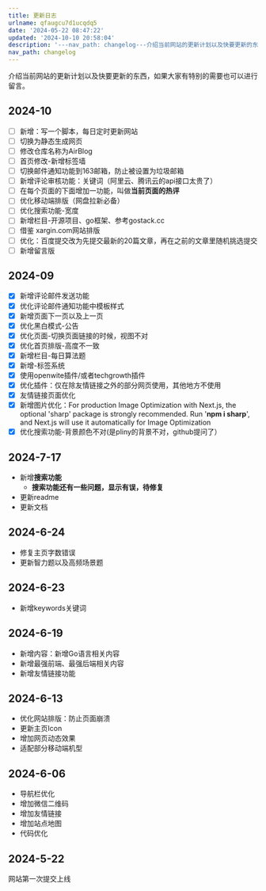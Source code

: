 ```yaml
---
title: 更新日志
urlname: qfaugcu7d1ucqdq5
date: '2024-05-22 08:47:22'
updated: '2024-10-10 20:58:04'
description: '---nav_path: changelog---介绍当前网站的更新计划以及快要更新的东西，如果大家有特别的需要也可以进行留言。2024-10新增：写一个脚本，每日定时更新网站切换为静态生成网页修改仓库名称为AirBlog首页修改-新增标签墙切换邮件通知功能到163邮箱，防止被设置为垃圾邮箱新...'
nav_path: changelog
---
```

介绍当前网站的更新计划以及快要更新的东西，如果大家有特别的需要也可以进行留言。

## 2024-10
- [ ] 新增：写一个脚本，每日定时更新网站
- [ ] 切换为静态生成网页
- [ ] 修改仓库名称为AirBlog
- [ ] 首页修改-新增标签墙
- [ ] 切换邮件通知功能到163邮箱，防止被设置为垃圾邮箱
- [ ] 新增评论审核功能：关键词（阿里云、腾讯云的api接口太贵了）
- [ ] 在每个页面的下面增加一功能，叫做**当前页面的热评**
- [ ] 优化移动端排版（网盘拉新必备）
- [ ] 优化搜索功能-宽度
- [ ] 新增栏目-开源项目、go框架、参考gostack.cc
- [ ] 借鉴 xargin.com网站排版
- [ ] 优化：百度提交改为先提交最新的20篇文章，再在之前的文章里随机挑选提交
- [ ] 新增留言版

## 2024-09
- [x] 新增评论邮件发送功能
- [x] 优化评论邮件通知功能中模板样式
- [x] 新增页面下一页以及上一页
- [x] 优化黑白模式-公告
- [x] 优化页面-切换页面链接的时候，视图不对
- [x] 优化首页排版-高度不一致
- [x] 新增栏目-每日算法题
- [x] 新增-标签系统
- [x] 使用openwite插件/或者techgrowth插件
- [x] 优化插件：仅在除友情链接之外的部分网页使用，其他地方不使用
- [x] 友情链接页面优化
- [x] 新增图片优化：For production Image Optimization with Next.js, the optional 'sharp' package is strongly recommended. Run '**npm i sharp**', and Next.js will use it automatically for Image Optimization
- [x] 优化搜索功能-背景颜色不对(是pliny的背景不对，github提问了）

## 2024-7-17
+ 新增**搜索功能**
    - **搜索功能还有一些问题，显示有误，待修复**
+ 更新readme
+ 更新文档

## 2024-6-24
+ 修复主页字数错误
+ 更新智力题以及高频场景题

## 2024-6-23
+ 新增keywords关键词

## 2024-6-19
+ 新增内容：新增Go语言相关内容
+ 新增最强前端、最强后端相关内容
+ 新增友情链接功能

## 2024-6-13
+ 优化网站排版：防止页面崩溃
+ 更新主页Icon
+ 增加网页动态效果
+ 适配部分移动端机型



## 2024-6-06
+ 导航栏优化
+ 增加微信二维码
+ 增加友情链接
+ 增加站点地图
+ 代码优化

## 2024-5-22
网站第一次提交上线

